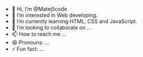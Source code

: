 - 👋 Hi, I’m @Matej5code
- 👀 I’m interested in Web developing.
- 🌱 I’m currently learning HTML, CSS and JavaScript.
- 💞️ I’m looking to collaborate on ...
- 📫 How to reach me ...
- 😄 Pronouns: ...
- ⚡ Fun fact: ...

<!---
Matej5code/Matej5code is a ✨ special ✨ repository because its `README.md` (this file) appears on your GitHub profile.
You can click the Preview link to take a look at your changes.
--->

